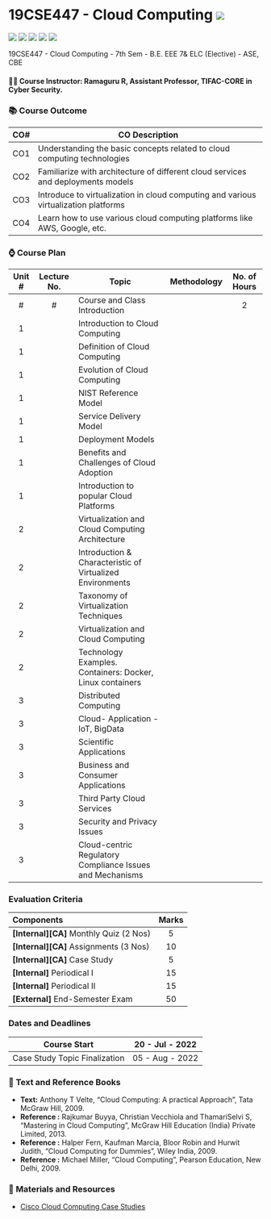 # 19CSE447 - Cloud Computing ![](https://img.shields.io/badge/-Live-brightgreen)
![](https://img.shields.io/badge/Batch-19EEE-lightgreen) ![](https://img.shields.io/badge/Batch-19ELC-lightgreen) ![](https://img.shields.io/badge/UG-blue) ![](https://img.shields.io/badge/Subject-Cloud-blue) ![](https://img.shields.io/badge/Subject-Elective-purple)

19CSE447 - Cloud Computing - 7th Sem - B.E. EEE 7&amp; ELC (Elective) - ASE, CBE

#### :teacher: Course Instructor:  Ramaguru R, Assistant Professor, TIFAC-CORE in Cyber Security.

### :books: Course Outcome

| CO#  | CO Description |
|------|----------------|
| CO1 | Understanding the basic concepts related to cloud computing technologies |
| CO2 | Familiarize with architecture of different cloud services and deployments models |
| CO3 | Introduce to virtualization in cloud computing and various virtualization platforms |
| CO4 | Learn how to use various cloud computing platforms like AWS, Google, etc. |

### :watch: Course Plan 

| Unit # | Lecture No. | Topic | Methodology | No. of Hours |
|:------:|:-----------:|-------|-------------|:------------:|
| # | # | Course and Class Introduction | | 2 |
| 1 | | Introduction to Cloud Computing | | |
| 1 | | Definition of Cloud Computing | | |
| 1 | | Evolution of Cloud Computing | | |
| 1 | | NIST Reference Model | | |
| 1 | | Service Delivery Model | | |
| 1 | | Deployment Models | | |
| 1 | | Benefits and Challenges of Cloud Adoption | | |
| 1 | | Introduction to popular Cloud Platforms | | |
| 2 | | Virtualization and Cloud Computing Architecture | | | 
| 2 | | Introduction & Characteristic of Virtualized Environments | | |
| 2 | | Taxonomy of Virtualization Techniques | | |
| 2 | | Virtualization and Cloud Computing | | |
| 2 | | Technology Examples. Containers: Docker, Linux containers | | |
| 3 | | Distributed Computing  | | |
| 3 | | Cloud- Application - IoT, BigData | | |
| 3 | | Scientific Applications | | | 
| 3 | | Business and Consumer Applications | | |
| 3 | | Third Party Cloud Services | | |
| 3 | | Security and Privacy Issues | | |
| 3 | | Cloud-centric Regulatory Compliance Issues and Mechanisms | | |

### Evaluation Criteria

| Components | Marks |
|:----------|:-----:|
| **[Internal][CA]** Monthly Quiz (2 Nos) | 5 |
| **[Internal][CA]** Assignments (3 Nos) | 10 |
| **[Internal][CA]** Case Study | 5 |
| **[Internal]** Periodical I | 15 |
| **[Internal]** Periodical II | 15 |
| **[External]** End-Semester Exam | 50 |

### Dates and Deadlines

| Course Start | 20 - Jul - 2022 |
|--------------|-----------------|
| Case Study Topic Finalization | 05 - Aug - 2022 |

### :green_book: Text and Reference Books
 - **Text:** Anthony T Velte, “Cloud Computing: A practical Approach”, Tata McGraw Hill, 2009.
 - **Reference :** Rajkumar Buyya, Christian Vecchiola and ThamariSelvi S, “Mastering in Cloud Computing”, McGraw Hill Education (India) Private Limited, 2013.
 - **Reference :** Halper Fern, Kaufman Marcia, Bloor Robin and Hurwit Judith, “Cloud Computing for Dummies”, Wiley India, 2009.
 - **Reference :** Michael Miller, “Cloud Computing”, Pearson Education, New Delhi, 2009.
 
 
 ### :notebook: Materials and Resources
 - [Cisco Cloud Computing Case Studies](https://www.cisco.com/c/en/us/solutions/cloud-computing/case-studies.html#~all-case-studies)
